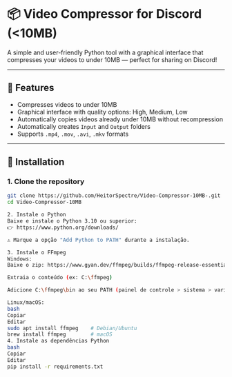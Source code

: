 # 📦 Video Compressor for Discord (<10MB)

A simple and user-friendly Python tool with a graphical interface that compresses your videos to under 10MB — perfect for sharing on Discord!

---

## 🔧 Features

- Compresses videos to under 10MB
- Graphical interface with quality options: High, Medium, Low
- Automatically copies videos already under 10MB without recompression
- Automatically creates `Input` and `Output` folders
- Supports `.mp4`, `.mov`, `.avi`, `.mkv` formats

---

## 🚀 Installation

### 1. Clone the repository

```bash
git clone https://github.com/HeitorSpectre/Video-Compressor-10MB-.git
cd Video-Compressor-10MB

2. Instale o Python
Baixe e instale o Python 3.10 ou superior:
👉 https://www.python.org/downloads/

⚠️ Marque a opção "Add Python to PATH" durante a instalação.

3. Instale o FFmpeg
Windows:
Baixe o zip: https://www.gyan.dev/ffmpeg/builds/ffmpeg-release-essentials.zip

Extraia o conteúdo (ex: C:\ffmpeg)

Adicione C:\ffmpeg\bin ao seu PATH (painel de controle > sistema > variáveis de ambiente)

Linux/macOS:
bash
Copiar
Editar
sudo apt install ffmpeg    # Debian/Ubuntu
brew install ffmpeg        # macOS
4. Instale as dependências Python
bash
Copiar
Editar
pip install -r requirements.txt
